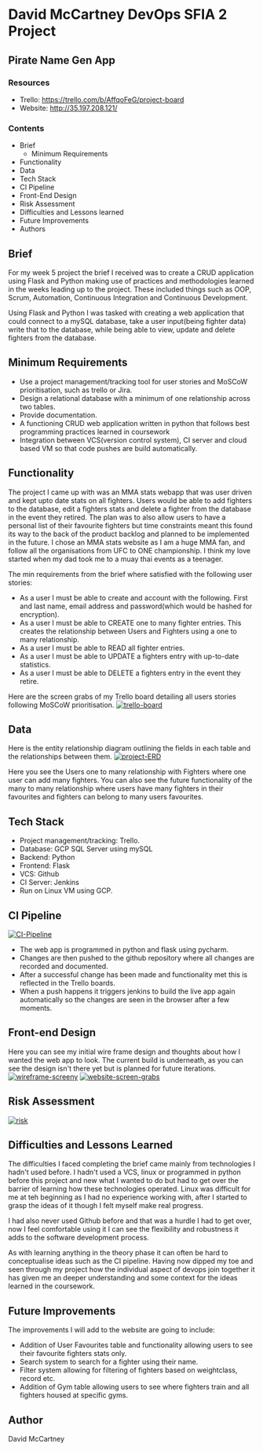 # David McCartney DevOps SFIA 2 Project
## Pirate Name Gen App 

### Resources
* Trello: https://trello.com/b/AffqoFeG/project-board
* Website: http://35.197.208.121/

### Contents
* Brief
    * Minimum Requirements
* Functionality
* Data
* Tech Stack
* CI Pipeline
* Front-End Design
* Risk Assessment
* Difficulties and Lessons learned
* Future Improvements
* Authors

## Brief
For my week 5 project the brief I received was to create a CRUD application using Flask and Python making use of practices and methodologies learned in the weeks leading up to the project. These 
included things such as OOP, Scrum, Automation, Continuous Integration and Continuous Development. 

Using Flask and Python I was tasked with creating a web application that could connect to a mySQL database, take a user input(being fighter data) write that to the database, while being able to view, 
update and delete fighters from the database. 

## Minimum Requirements
* Use a project management/tracking tool for user stories and MoSCoW prioritisation, such as trello or Jira.
* Design a relational database with a minimum of one relationship across two tables.
* Provide documentation.
* A functioning CRUD web application written in python that follows best programming practices learned in coursework
* Integration between VCS(version control system), CI server and cloud based VM so that code pushes are build automatically.

## Functionality
 The project I came up with was an MMA stats webapp that was user driven and kept upto date stats on all fighters. Users would be able to add fighters to the database, edit a fighters stats and delete a 
 fighter from the database in the event they retired. The plan was to also allow users to have a personal list of their favourite fighters but time constraints meant this found its way to the back of the 
 product backlog and planned to be implemented in the future. I chose an MMA stats website as I am a huge MMA fan, and follow all the organisations from UFC to ONE championship. I think my love started when
 my dad took me to a muay thai events as a teenager. 
 
 The min requirements from the brief where satisfied with the following user stories:
 * As a user I must be able to create and account with the following. First and last name, email address and password(which would be hashed for encryption).
 * As a user I must be able to CREATE one to many fighter entries. This creates the relationship between Users and Fighters using a one to many relationship.
 * As a user I must be able to READ all fighter entries.
 * As a user I must be able to UPDATE a fighters entry with up-to-date statistics.
 * As a user I must be able to DELETE a fighters entry in the event they retire. 
 
 Here are the screen grabs of my Trello board detailing all users stories following MoSCoW prioritisation.
 <a href="https://ibb.co/YQWsJnR"><img src="https://i.ibb.co/vqBnfyw/trello-board.png" alt="trello-board" border="0" /></a>

## Data 
Here is the entity relationship diagram outlining the fields in each table and the relationships between them.
<a href="https://ibb.co/TqgJwMf"><img src="https://i.ibb.co/G35GdQ6/project-ERD.png" alt="project-ERD" border="0" /></a>

Here you see the Users one to many relationship with Fighters where one user can add many fighters. You can also see the future functionality of the many to many relationship where users have many fighters 
in their favourites and fighters can belong to many users favourites.

## Tech Stack
* Project management/tracking: Trello.
* Database: GCP SQL Server using mySQL
* Backend: Python
* Frontend: Flask
* VCS: Github
* CI Server: Jenkins
* Run on Linux VM using GCP.

## CI Pipeline
<a href="https://ibb.co/SPYj8Sd"><img src="https://i.ibb.co/L8jFWKJ/CI-Pipeline.png" alt="CI-Pipeline" border="0" /></a>
* The web app is programmed in python and flask using pycharm.
* Changes are then pushed to the github repository where all changes are recorded and documented.
* After a successful change has been made and functionality met this is reflected in the Trello boards.
* When a push happens it triggers jenkins to build the live app again automatically so the changes are seen in the browser after a few moments.

## Front-end Design

Here you can see my initial wire frame design and thoughts about how I wanted the web app to look. The current build is underneath, as you can see the design isn't there yet but is planned for future iterations.
<a href="https://ibb.co/RczGFJD"><img src="https://i.ibb.co/sqypfXV/wireframe-screeny.png" alt="wireframe-screeny" border="0" /></a>
<a href="https://ibb.co/gZyMW5M"><img src="https://i.ibb.co/VYVWC7W/website-screen-grabs.png" alt="website-screen-grabs" border="0" /></a>
## Risk Assessment
<a href="https://ibb.co/w63vDQJ"><img src="https://i.ibb.co/C0Nrx9J/risk.png" alt="risk" border="0" /></a>

## Difficulties and Lessons Learned
The difficulties I faced completing the brief came mainly from technologies I hadn't used before. I hadn't used a VCS, linux or programmed in python before this project and new what I wanted to do but had to get over 
the barrier of learning how these technologies operated. Linux was difficult for me at teh beginning as I had no experience working with, after I started to grasp the ideas of it though I felt myself make real progress.

I had also never used Github before and that was a hurdle I had to get over, now I feel comfortable using it I can see the flexibility and robustness it adds to the software development process.

As with learning anything in the theory phase it can often be hard to conceptualise ideas such as the CI pipeline. Having now dipped my toe and seen through my project how the individual aspect of devops join together it 
has given me an deeper understanding and some context for the ideas learned in the coursework.

## Future Improvements
The improvements I will add to the website are going to include:
* Addition of User Favourites table and functionality allowing users to see their favourite fighters stats only.
* Search system to search for a fighter using their name.
* Filter system allowing for filtering of fighters based on weightclass, record etc.
* Addition of Gym table allowing users to see where fighters train and all fighters housed at specific gyms.

## Author
David McCartney 